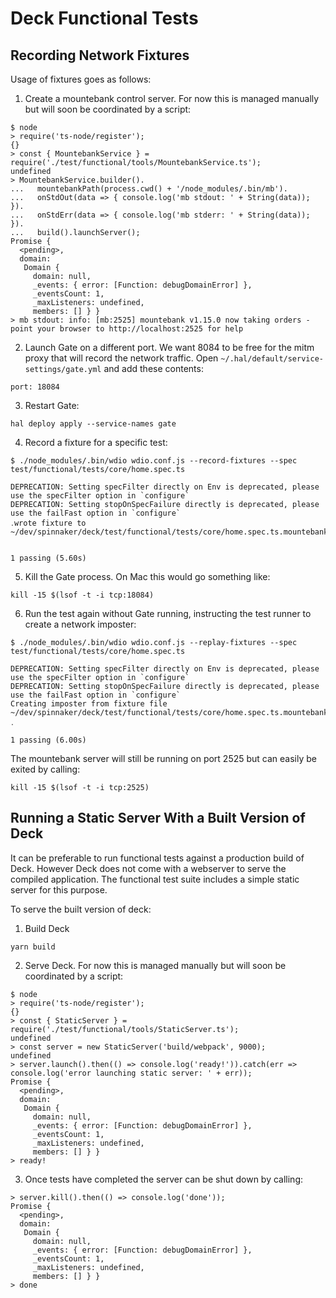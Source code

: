 # Deck Functional Tests

## Recording Network Fixtures

Usage of fixtures goes as follows:

1. Create a mountebank control server. For now this is managed manually but will soon be coordinated by a script:

```
$ node
> require('ts-node/register');
{}
> const { MountebankService } = require('./test/functional/tools/MountebankService.ts');
undefined
> MountebankService.builder().
...   mountebankPath(process.cwd() + '/node_modules/.bin/mb').
...   onStdOut(data => { console.log('mb stdout: ' + String(data)); }).
...   onStdErr(data => { console.log('mb stderr: ' + String(data)); }).
...   build().launchServer();
Promise {
  <pending>,
  domain:
   Domain {
     domain: null,
     _events: { error: [Function: debugDomainError] },
     _eventsCount: 1,
     _maxListeners: undefined,
     members: [] } }
> mb stdout: info: [mb:2525] mountebank v1.15.0 now taking orders - point your browser to http://localhost:2525 for help
```

2. Launch Gate on a different port. We want 8084 to be free for the mitm proxy that will record the network traffic. Open `~/.hal/default/service-settings/gate.yml` and add these contents:

```
port: 18084
```

3. Restart Gate:

```
hal deploy apply --service-names gate
```

4. Record a fixture for a specific test:

```
$ ./node_modules/.bin/wdio wdio.conf.js --record-fixtures --spec test/functional/tests/core/home.spec.ts

DEPRECATION: Setting specFilter directly on Env is deprecated, please use the specFilter option in `configure`
DEPRECATION: Setting stopOnSpecFailure directly is deprecated, please use the failFast option in `configure`
․wrote fixture to ~/dev/spinnaker/deck/test/functional/tests/core/home.spec.ts.mountebank_fixture.json


1 passing (5.60s)
```

5. Kill the Gate process. On Mac this would go something like:

```
kill -15 $(lsof -t -i tcp:18084)
```

6. Run the test again without Gate running, instructing the test runner to create a network imposter:

```
$ ./node_modules/.bin/wdio wdio.conf.js --replay-fixtures --spec test/functional/tests/core/home.spec.ts

DEPRECATION: Setting specFilter directly on Env is deprecated, please use the specFilter option in `configure`
DEPRECATION: Setting stopOnSpecFailure directly is deprecated, please use the failFast option in `configure`
Creating imposter from fixture file ~/dev/spinnaker/deck/test/functional/tests/core/home.spec.ts.mountebank_fixture.json
․

1 passing (6.00s)
```

The mountebank server will still be running on port 2525 but can easily be exited by calling:

```
kill -15 $(lsof -t -i tcp:2525)
```

## Running a Static Server With a Built Version of Deck

It can be preferable to run functional tests against a production build of Deck. However Deck does not come with
a webserver to serve the compiled application. The functional test suite includes a simple static server for
this purpose.

To serve the built version of deck:

1. Build Deck

```
yarn build
```

2. Serve Deck. For now this is managed manually but will soon be coordinated by a script:

```
$ node
> require('ts-node/register');
{}
> const { StaticServer } = require('./test/functional/tools/StaticServer.ts');
undefined
> const server = new StaticServer('build/webpack', 9000);
undefined
> server.launch().then(() => console.log('ready!')).catch(err => console.log('error launching static server: ' + err));
Promise {
  <pending>,
  domain:
   Domain {
     domain: null,
     _events: { error: [Function: debugDomainError] },
     _eventsCount: 1,
     _maxListeners: undefined,
     members: [] } }
> ready!
```

3. Once tests have completed the server can be shut down by calling:

```
> server.kill().then(() => console.log('done'));
Promise {
  <pending>,
  domain:
   Domain {
     domain: null,
     _events: { error: [Function: debugDomainError] },
     _eventsCount: 1,
     _maxListeners: undefined,
     members: [] } }
> done
```
